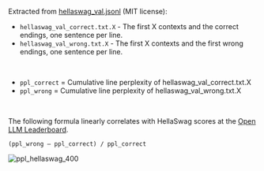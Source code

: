 Extracted from [hellaswag_val.jsonl](https://github.com/rowanz/hellaswag/blob/master/data/hellaswag_val.jsonl) (MIT license):

- `hellaswag_val_correct.txt.X` - The first X contexts and the correct endings, one sentence per line.
- `hellaswag_val_wrong.txt.X` - The first X contexts and the first wrong endings, one sentence per line.
</br>

- `ppl_correct` = Cumulative line perplexity of hellaswag_val_correct.txt.X
- `ppl_wrong` = Cumulative line perplexity of hellaswag_val_wrong.txt.X
</br>

The following formula linearly correlates with HellaSwag scores at the [Open LLM Leaderboard](https://huggingface.co/spaces/HuggingFaceH4/open_llm_leaderboard).

`(ppl_wrong – ppl_correct) / ppl_correct`

![ppl_hellaswag_400](https://github.com/klosax/ppl_hellaswag/assets/131523366/06a6cfdc-f1b9-40c9-ba7c-df4950903525)
